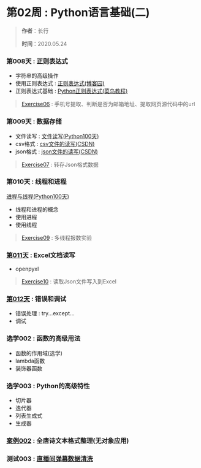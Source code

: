 # 第02周 : Python语言基础(二)

> **作者**：长行
>
> **时间**：2020.05.24

### 第008天 : 正则表达式

* 字符串的高级操作
* 使用正则表达式 : [正则表达式(博客园)](https://www.cnblogs.com/zery/p/3438845.html)
* 正则表达式基础 : [Python正则表达式(菜鸟教程)](https://www.runoob.com/python/python-reg-expressions.html)

> [Exercise06](https://github.com/Changxing97/Python-Data-mining-Tutorial/blob/master/Week-02/Exercise06-%E6%AD%A3%E5%88%99%E8%A1%A8%E8%BE%BE%E5%BC%8F.md) : 手机号提取、判断是否为邮箱地址、提取网页源代码中的url

### 第009天 : 数据存储

* 文件读写 : [文件读写(Python100天)](https://github.com/Changxing97/Python-100-Days/blob/master/Day01-15/11.%E6%96%87%E4%BB%B6%E5%92%8C%E5%BC%82%E5%B8%B8.md)
* csv格式 : [csv文件的读写(CSDN)](https://blog.csdn.net/katyusha1/article/details/81606175)
* json格式 : [json文件的读写(CSDN)](https://blog.csdn.net/whjkm/article/details/81159888)

> [Exercise07](https://github.com/Changxing97/Python-Data-mining-Tutorial/blob/master/Week-02/Exercise07-%E6%95%B0%E6%8D%AE%E5%AD%98%E5%82%A8.md) : 转存Json格式数据

### 第010天 : 线程和进程

[进程与线程(Python100天)](https://github.com/Changxing97/Python-100-Days/blob/master/Day01-15/13.%E8%BF%9B%E7%A8%8B%E5%92%8C%E7%BA%BF%E7%A8%8B.md)

* 线程和进程的概念
* 使用进程
* 使用线程

> [Exercise09](https://github.com/Changxing97/Python-Data-mining-Tutorial/blob/master/Week-02/Exercise09-%E7%BA%BF%E7%A8%8B%E5%92%8C%E8%BF%9B%E7%A8%8B.md) : 多线程报数实验

### [第011天](https://github.com/Changxing97/Python-Data-mining-Tutorial/blob/master/Week-02/Day-11/Day11.md) : Excel文档读写

* openpyxl

> [Exercise10](https://github.com/Changxing97/Python-Data-mining-Tutorial/blob/master/Week-02/Exercise10-Excel%E6%96%87%E6%A1%A3%E8%AF%BB%E5%86%99.md) : 读取Json文件写入到Excel

### [第012天](https://github.com/ChangxingJiang/Python-Data-mining-Tutorial/blob/master/Week-02/Day-12/Day-12.md) : 错误和调试

* 错误处理 : try...except...
* 调试

### 选学002 : 函数的高级用法

* 函数的作用域(选学)
* lambda函数
* 装饰器函数

### 选学003 : Python的高级特性

* 切片器
* 迭代器
* 列表生成式
* 生成器

### [案例002](https://github.com/Changxing97/Python-Data-mining-Tutorial/blob/master/Week-02/Example-02/案例_全唐诗文本整理.md) : 全唐诗文本格式整理(无对象应用)

### 测试003 : [直播间弹幕数据清洗](https://github.com/Changxing97/Python-Data-mining-Tutorial/blob/master/Week-02/Test03-%E7%9B%B4%E6%92%AD%E9%97%B4%E5%BC%B9%E5%B9%95%E6%95%B0%E6%8D%AE%E6%B8%85%E6%B4%97.md)